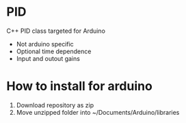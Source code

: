 # PID
C++ PID class targeted for Arduino

* Not arduino specific
* Optional time dependence
* Input and outout gains

# How to install for arduino

1) Download repository as zip
2) Move unzipped folder into ~/Documents/Arduino/libraries
